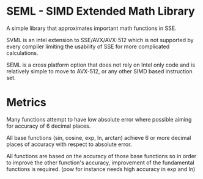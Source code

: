 # SEML - SIMD Extended Math Library
A simple library that approximates important math functions in SSE.

SVML is an intel extension to SSE/AVX/AVX-512 which is not supported by every compiler limiting the usability of SSE for more complicated calculations.

SEML is a cross platform option that does not rely on Intel only code and is relatively simple to move to AVX-512, or any other SIMD based instruction set.

# Metrics
Many functions attempt to have low absolute error where possible aiming for accuracy of 6 decimal places.

All base functions (sin, cosine, exp, ln, arctan) achieve 6 or more decimal places of accuracy with respect to absolute error.

All functions are based on the accuracy of those base functions so in order to improve the other function's accuracy, improvement of the fundamental functions is required. (pow for instance needs high accuracy in exp and ln)
